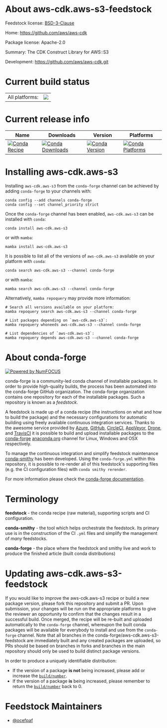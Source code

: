 About aws-cdk.aws-s3-feedstock
==============================

Feedstock license: [BSD-3-Clause](https://github.com/conda-forge/aws-cdk.aws-s3-feedstock/blob/main/LICENSE.txt)

Home: https://github.com/aws/aws-cdk

Package license: Apache-2.0

Summary: The CDK Construct Library for AWS::S3

Development: https://github.com/aws/aws-cdk.git

Current build status
====================


<table><tr><td>All platforms:</td>
    <td>
      <a href="https://dev.azure.com/conda-forge/feedstock-builds/_build/latest?definitionId=19923&branchName=main">
        <img src="https://dev.azure.com/conda-forge/feedstock-builds/_apis/build/status/aws-cdk.aws-s3-feedstock?branchName=main">
      </a>
    </td>
  </tr>
</table>

Current release info
====================

| Name | Downloads | Version | Platforms |
| --- | --- | --- | --- |
| [![Conda Recipe](https://img.shields.io/badge/recipe-aws--cdk.aws--s3-green.svg)](https://anaconda.org/conda-forge/aws-cdk.aws-s3) | [![Conda Downloads](https://img.shields.io/conda/dn/conda-forge/aws-cdk.aws-s3.svg)](https://anaconda.org/conda-forge/aws-cdk.aws-s3) | [![Conda Version](https://img.shields.io/conda/vn/conda-forge/aws-cdk.aws-s3.svg)](https://anaconda.org/conda-forge/aws-cdk.aws-s3) | [![Conda Platforms](https://img.shields.io/conda/pn/conda-forge/aws-cdk.aws-s3.svg)](https://anaconda.org/conda-forge/aws-cdk.aws-s3) |

Installing aws-cdk.aws-s3
=========================

Installing `aws-cdk.aws-s3` from the `conda-forge` channel can be achieved by adding `conda-forge` to your channels with:

```
conda config --add channels conda-forge
conda config --set channel_priority strict
```

Once the `conda-forge` channel has been enabled, `aws-cdk.aws-s3` can be installed with `conda`:

```
conda install aws-cdk.aws-s3
```

or with `mamba`:

```
mamba install aws-cdk.aws-s3
```

It is possible to list all of the versions of `aws-cdk.aws-s3` available on your platform with `conda`:

```
conda search aws-cdk.aws-s3 --channel conda-forge
```

or with `mamba`:

```
mamba search aws-cdk.aws-s3 --channel conda-forge
```

Alternatively, `mamba repoquery` may provide more information:

```
# Search all versions available on your platform:
mamba repoquery search aws-cdk.aws-s3 --channel conda-forge

# List packages depending on `aws-cdk.aws-s3`:
mamba repoquery whoneeds aws-cdk.aws-s3 --channel conda-forge

# List dependencies of `aws-cdk.aws-s3`:
mamba repoquery depends aws-cdk.aws-s3 --channel conda-forge
```


About conda-forge
=================

[![Powered by
NumFOCUS](https://img.shields.io/badge/powered%20by-NumFOCUS-orange.svg?style=flat&colorA=E1523D&colorB=007D8A)](https://numfocus.org)

conda-forge is a community-led conda channel of installable packages.
In order to provide high-quality builds, the process has been automated into the
conda-forge GitHub organization. The conda-forge organization contains one repository
for each of the installable packages. Such a repository is known as a *feedstock*.

A feedstock is made up of a conda recipe (the instructions on what and how to build
the package) and the necessary configurations for automatic building using freely
available continuous integration services. Thanks to the awesome service provided by
[Azure](https://azure.microsoft.com/en-us/services/devops/), [GitHub](https://github.com/),
[CircleCI](https://circleci.com/), [AppVeyor](https://www.appveyor.com/),
[Drone](https://cloud.drone.io/welcome), and [TravisCI](https://travis-ci.com/)
it is possible to build and upload installable packages to the
[conda-forge](https://anaconda.org/conda-forge) [anaconda.org](https://anaconda.org/)
channel for Linux, Windows and OSX respectively.

To manage the continuous integration and simplify feedstock maintenance
[conda-smithy](https://github.com/conda-forge/conda-smithy) has been developed.
Using the ``conda-forge.yml`` within this repository, it is possible to re-render all of
this feedstock's supporting files (e.g. the CI configuration files) with ``conda smithy rerender``.

For more information please check the [conda-forge documentation](https://conda-forge.org/docs/).

Terminology
===========

**feedstock** - the conda recipe (raw material), supporting scripts and CI configuration.

**conda-smithy** - the tool which helps orchestrate the feedstock.
                   Its primary use is in the construction of the CI ``.yml`` files
                   and simplify the management of *many* feedstocks.

**conda-forge** - the place where the feedstock and smithy live and work to
                  produce the finished article (built conda distributions)


Updating aws-cdk.aws-s3-feedstock
=================================

If you would like to improve the aws-cdk.aws-s3 recipe or build a new
package version, please fork this repository and submit a PR. Upon submission,
your changes will be run on the appropriate platforms to give the reviewer an
opportunity to confirm that the changes result in a successful build. Once
merged, the recipe will be re-built and uploaded automatically to the
`conda-forge` channel, whereupon the built conda packages will be available for
everybody to install and use from the `conda-forge` channel.
Note that all branches in the conda-forge/aws-cdk.aws-s3-feedstock are
immediately built and any created packages are uploaded, so PRs should be based
on branches in forks and branches in the main repository should only be used to
build distinct package versions.

In order to produce a uniquely identifiable distribution:
 * If the version of a package **is not** being increased, please add or increase
   the [``build/number``](https://docs.conda.io/projects/conda-build/en/latest/resources/define-metadata.html#build-number-and-string).
 * If the version of a package **is** being increased, please remember to return
   the [``build/number``](https://docs.conda.io/projects/conda-build/en/latest/resources/define-metadata.html#build-number-and-string)
   back to 0.

Feedstock Maintainers
=====================

* [@ocefpaf](https://github.com/ocefpaf/)

